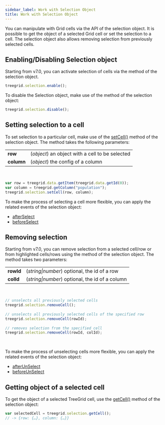 ```yaml
---
sidebar_label: Work with Selection Object
title: Work with Selection Object
---          
```




You can manipulate with Grid cells via the API of the selection object. It is possible to get the object of a selected Grid cell or set the selection to a cell. The selection object also allows removing selection from previously selected cells.

Enabling/Disabling Selection object
---------------------------------

Starting from v7.0, you can activate selection of cells via the [](treegrid/api/selection/selection_enable_method.md) method of the selection object.

~~~js
treegrid.selection.enable();
~~~

To disable the Selection object, make use of the [](treegrid/api/selection/selection_disable_method.md) method of the selection object:

~~~js
treegrid.selection.disable();
~~~

Setting selection to a cell
----------------------------

To set selection to a particular cell, make use of the [setCell()](treegrid/api/selection/selection_setcell_method.md) method of the selection object. The method takes the following parameters:

<table class="webixdoc_links">
	<tbody>
        <tr>
			<td class="webixdoc_links0"><b>row</b></td>
			<td>(<i>object</i>) an object with a cell to be selected</td>
		</tr>
        <tr>
			<td class="webixdoc_links0"><b>column</b></td>
			<td>(<i>object</i>) the config of a column</td>
		</tr>
    </tbody>
</table>
<br/>

~~~js
var row = treegrid.data.getItem(treegrid.data.getId(0));
var column = treegrid.getColumn("population");
treegrid.selection.setCell(row, column);
~~~


To make the process of selecting a cell more flexible, you can apply the related events of the selection object:

- [afterSelect](treegrid/api/selection/selection_afterselect_event.md)
- [beforeSelect](treegrid/api/selection/selection_beforeselect_event.md)


Removing selection
-------------------

Starting from v7.0, you can remove selection from a selected cell/row or from highlighted cells/rows using the [](treegrid/api/selection/selection_removecell_method.md) method of the selection object. The method takes two parameters:

<table class="webixdoc_links">
	<tbody>
        <tr>
			<td class="webixdoc_links0"><b>rowId</b></td>
			<td>(<i>string|number</i>) optional, the id of a row</td>
		</tr>
        <tr>
			<td class="webixdoc_links0"><b>colId</b></td>
			<td>(<i>string|number</i>) optional, the id of a column</td>
		</tr>
    </tbody>
</table>
<br/>

~~~js
// unselects all previously selected cells
treegrid.selection.removeCell();
 
// unselects all previously selected cells of the specified row
treegrid.selection.removeCell(rowId);
 
// removes selection from the specified cell
treegrid.selection.removeCell(rowId, colId);
~~~

<br/>

To make the process of unselecting cells more flexible, you can apply the related events of the selection object:

- [afterUnSelect](treegrid/api/selection/selection_afterunselect_event.md)
- [beforeUnSelect](treegrid/api/selection/selection_beforeunselect_event.md)


Getting object of a selected cell
-----------------------------------

To get the object of a selected TreeGrid cell, use the [getCell()](treegrid/api/selection/selection_getcell_method.md) method of the selection object:

~~~js
var selectedCell = treegrid.selection.getCell();
// -> {row: {…}, column: {…}}
~~~

